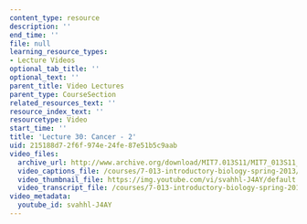 ```yaml
---
content_type: resource
description: ''
end_time: ''
file: null
learning_resource_types:
- Lecture Videos
optional_tab_title: ''
optional_text: ''
parent_title: Video Lectures
parent_type: CourseSection
related_resources_text: ''
resource_index_text: ''
resourcetype: Video
start_time: ''
title: 'Lecture 30: Cancer - 2'
uid: 215188d7-2f6f-974e-24fe-87e51b5c9aab
video_files:
  archive_url: http://www.archive.org/download/MIT7.013S11/MIT7_013S11_lec30_300k.mp4
  video_captions_file: /courses/7-013-introductory-biology-spring-2013/57338f2ca68d5a8588b3271412874874_svahhl-J4AY.vtt
  video_thumbnail_file: https://img.youtube.com/vi/svahhl-J4AY/default.jpg
  video_transcript_file: /courses/7-013-introductory-biology-spring-2013/56f5f2efad4923152ee73ed2ddb8d6c2_svahhl-J4AY.pdf
video_metadata:
  youtube_id: svahhl-J4AY
---
```

